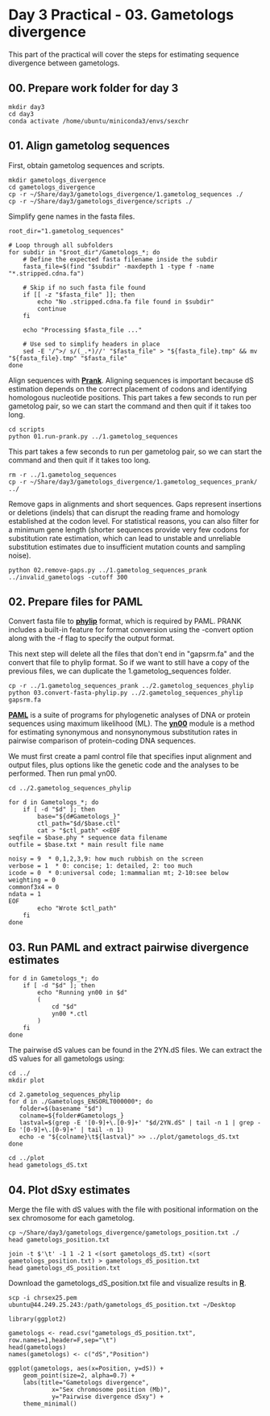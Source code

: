 # Day 3 Practical - 03. Gametologs divergence

This part of the practical will cover the steps for estimating sequence divergence between gametologs.

## 00. Prepare work folder for day 3

```
mkdir day3
cd day3
conda activate /home/ubuntu/miniconda3/envs/sexchr
```

## 01. Align gametolog sequences

First, obtain gametolog sequences and scripts.

```
mkdir gametologs_divergence
cd gametologs_divergence
cp -r ~/Share/day3/gametologs_divergence/1.gametolog_sequences ./
cp -r ~/Share/day3/gametologs_divergence/scripts ./
```

Simplify gene names in the fasta files.

```
root_dir="1.gametolog_sequences"

# Loop through all subfolders
for subdir in "$root_dir"/Gametologs_*; do
    # Define the expected fasta filename inside the subdir
    fasta_file=$(find "$subdir" -maxdepth 1 -type f -name "*.stripped.cdna.fa")
    
    # Skip if no such fasta file found
    if [[ -z "$fasta_file" ]]; then
        echo "No .stripped.cdna.fa file found in $subdir"
        continue
    fi
    
    echo "Processing $fasta_file ..."
    
    # Use sed to simplify headers in place
    sed -E '/^>/ s/(_.*)//' "$fasta_file" > "${fasta_file}.tmp" && mv "${fasta_file}.tmp" "$fasta_file"
done
```

Align sequences with **[Prank](http://wasabiapp.org/software/prank/)**. Aligning sequences is important because dS estimation depends on the correct placement of codons and identifying homologous nucleotide positions. This part takes a few seconds to run per gametolog pair, so we can start the command and then quit if it takes too long.

```
cd scripts
python 01.run-prank.py ../1.gametolog_sequences
```

This part takes a few seconds to run per gametolog pair, so we can start the command and then quit if it takes too long.

```
rm -r ../1.gametolog_sequences
cp -r ~/Share/day3/gametologs_divergence/1.gametolog_sequences_prank/ ../
```

Remove gaps in alignments and short sequences. Gaps represent insertions or deletions (indels) that can disrupt the reading frame and homology established at the codon level. For statistical reasons, you can also filter for a minimum gene length (shorter sequences provide very few codons for substitution rate estimation, which can lead to unstable and unreliable substitution estimates due to insufficient mutation counts and sampling noise).

```
python 02.remove-gaps.py ../1.gametolog_sequences_prank ../invalid_gametologs -cutoff 300
```

## 02. Prepare files for PAML

Convert fasta file to **[phylip](https://www.phylo.org/index.php/help/phylip)** format, which is required by PAML. PRANK includes a built-in feature for format conversion using the -convert option along with the -f flag to specify the output format.

This next step will delete all the files that don't end in "gapsrm.fa" and the convert that file to phylip format. So if we want to still have a copy of the previous files, we can duplicate the 1.gametolog_sequences folder.

```
cp -r ../1.gametolog_sequences_prank ../2.gametolog_sequences_phylip
python 03.convert-fasta-phylip.py ../2.gametolog_sequences_phylip gapsrm.fa
```

**[PAML](https://snoweye.github.io/phyclust/document/pamlDOC.pdf)** is a suite of programs for phylogenetic analyses of DNA or protein sequences using maximum likelihood (ML). The **[yn00]()** module is a method for estimating synonymous and nonsynonymous substitution rates in pairwise comparison of protein-coding DNA sequences. 

We must first create a paml control file that specifies input alignment and output files, plus options like the genetic code and the analyses to be performed. Then run pmal yn00.

```
cd ../2.gametolog_sequences_phylip

for d in Gametologs_*; do
    if [ -d "$d" ]; then
        base="${d#Gametologs_}"
        ctl_path="$d/$base.ctl"
        cat > "$ctl_path" <<EOF
seqfile = $base.phy * sequence data filename
outfile = $base.txt * main result file name

noisy = 9  * 0,1,2,3,9: how much rubbish on the screen
verbose = 1  * 0: concise; 1: detailed, 2: too much
icode = 0  * 0:universal code; 1:mammalian mt; 2-10:see below
weighting = 0
commonf3x4 = 0
ndata = 1
EOF
        echo "Wrote $ctl_path"
    fi
done
```

## 03. Run PAML and extract pairwise divergence estimates

```
for d in Gametologs_*; do
    if [ -d "$d" ]; then
        echo "Running yn00 in $d"
        (
            cd "$d"
            yn00 *.ctl
        )
    fi
done
```

The pairwise dS values can be found in the 2YN.dS files. We can extract the dS values for all gametologs using:

```
cd ../
mkdir plot

cd 2.gametolog_sequences_phylip
for d in ./Gametologs_ENSORLT000000*; do
   folder=$(basename "$d")
   colname=${folder#Gametologs_}
   lastval=$(grep -E '[0-9]+\.[0-9]+' "$d/2YN.dS" | tail -n 1 | grep -Eo '[0-9]+\.[0-9]+' | tail -n 1)
   echo -e "${colname}\t${lastval}" >> ../plot/gametologs_dS.txt
done

cd ../plot
head gametologs_dS.txt
```

## 04. Plot dSxy estimates

Merge the file with dS values with the file with positional information on the sex chromosome for each gametolog.

```
cp ~/Share/day3/gametologs_divergence/gametologs_position.txt ./
head gametologs_position.txt

join -t $'\t' -1 1 -2 1 <(sort gametologs_dS.txt) <(sort gametologs_position.txt) > gametologs_dS_position.txt
head gametologs_dS_position.txt
```

Download the gametologs_dS_position.txt file and visualize results in **[R](https://www.r-project.org/)**.

```
scp -i chrsex25.pem ubuntu@44.249.25.243:/path/gametologs_dS_position.txt ~/Desktop
```

```
library(ggplot2)

gametologs <- read.csv("gametologs_dS_position.txt", row.names=1,header=F,sep="\t")
head(gametologs)
names(gametologs) <- c("dS","Position")

ggplot(gametologs, aes(x=Position, y=dS)) + 
	geom_point(size=2, alpha=0.7) +
	labs(title="Gametologs divergence",
			x="Sex chromosome position (Mb)",
			y="Pairwise divergence dSxy") +
	theme_minimal()
```
